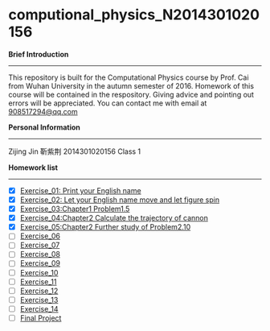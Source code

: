 # computional_physics_N2014301020156

**Brief Introduction**

----------
This repository is built for the Computational Physics course by Prof. Cai from Wuhan University in the autumn semester of 2016. Homework of this course will be contained in the respository. Giving advice and pointing out errors will be appreciated. You can contact me with email at 908517294@qq.com



**Personal Information**

----------
Zijing Jin 靳紫荆
2014301020156
Class 1



**Homework list**

----------

 - [x] [Exercise_01: Print your English name](https://github.com/Cricy97/compuational_physics_N2014301020156/blob/master/Exercise_01)
 - [x] [Exercise_02: Let your English name move and let figure spin](https://www.zybuluo.com/Cricy97/note/512154)
 - [x] [Exercise_03:Chapter1 Problem1.5](https://www.zybuluo.com/Cricy97/note/525299)
 - [x] [Exercise_04:Chapter2 Calculate the trajectory of cannon](https://www.zybuluo.com/Cricy97/note/533070)
 - [x] [Exercise_05:Chapter2 Further study of Problem2.10](https://www.zybuluo.com/Cricy97/note/541166)
 - [ ] [Exercise_06](https://github.com/Cricy97/computional_physics_N2014301020156/blob/master/Exercise_06)
 - [ ] [Exercise_07](https://github.com/Cricy97/computional_physics_N2014301020156/blob/master/Exercise_07)
 - [ ] [Exercise_08](https://github.com/Cricy97/computional_physics_N2014301020156/blob/master/Exercise_08)
 - [ ] [Exercise_09](https://github.com/Cricy97/computional_physics_N2014301020156/blob/master/Exercise_09)
 - [ ] [Exercise_10](https://github.com/Cricy97/computional_physics_N2014301020156/blob/master/Exercise_10)
 - [ ] [Exercise_11](https://github.com/Cricy97/computional_physics_N2014301020156/blob/master/Exercise_11)
 - [ ] [Exercise_12](https://github.com/Cricy97/computional_physics_N2014301020156/blob/master/Exercise_12)
 - [ ] [Exercise_13](https://github.com/Cricy97/computional_physics_N2014301020156/blob/master/Exercise_13)
 - [ ] [Exercise_14](https://github.com/Cricy97/computional_physics_N2014301020156/blob/master/Exercise_14)
 - [ ] [Final Project](https://github.com/Cricy97/computional_physics_N2014301020156/blob/master/Final%20Project)
